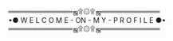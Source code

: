 ═════════════ஜ۩۞۩ஜ════════════                     
                    •● W E L C O M E - ON - M Y - P R O F I L E ●•                
═════════════ஜ۩۞۩ஜ════════════

<!--
**xauqse/xauqse** is a ✨ _special_ ✨ repository because its `README.md` (this file) appears on your GitHub profile.

Here are some ideas to get you started:

- 🔭 I’m currently working on ...
- 🌱 I’m currently learning ...
- 👯 I’m looking to collaborate on ...
- 🤔 I’m looking for help with ...
- 💬 Ask me about ...
- 📫 How to reach me: ...
- 😄 Pronouns: ...
- ⚡ Fun fact: ...
-->
